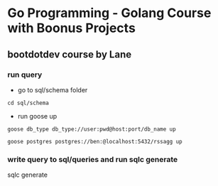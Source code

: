 # Go Programming - Golang Course with Boonus Projects
## bootdotdev course by Lane 

### run query 
- go to sql/schema folder 
```
cd sql/schema 
```

- run goose up
```
goose db_type db_type://user:pwd@host:port/db_name up
```
```
goose postgres postgres://ben:@localhost:5432/rssagg up
```

### write query to sql/queries and run sqlc generate
sqlc generate



